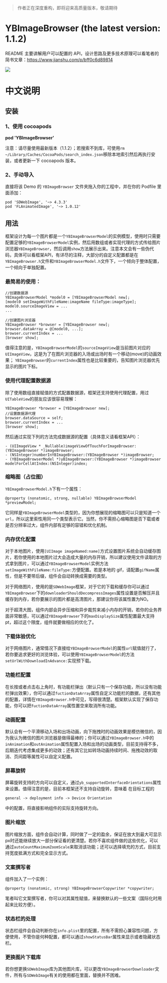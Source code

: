 

> 作者正在深度重构，即将迎来高质量版本，敬请期待

# YBImageBrowser (the latest version: 1.1.2)

README 主要讲解用户可以配置的 API，设计思路及更多技术原理可以看笔者的简书文章：https://www.jianshu.com/p/bff0c6d89814

<img src="https://github.com/indulgeIn/YBImageBrowser/blob/master/OtherDocuments/YBImageBrowserShowGif.gif">



# 中文说明




## 安装

### 1、使用 cocoapods

**pod 'YBImageBrowser'**    

注意：请尽量使用最新版本（1.1.2）；若搜索不到库，可使用`rm ~/Library/Caches/CocoaPods/search_index.json`移除本地索引然后再执行安装，或者更新一下 cocoapods 版本。

### 2、手动导入

直接将该 Demo 的 `YBImageBrowser` 文件夹拖入你的工程中，并在你的 Podfile 里面添加：
<pre><code>pod 'SDWebImage', '~> 4.3.3'
pod 'FLAnimatedImage', '~> 1.0.12'
</code></pre>



## 用法

框架设计为每一个图片都是一个`YBImageBrowserModel`的实例模型，使用时只需要配置足够的`YBImageBrowserModel`实例，然后用数组或者实现代理的方式传给图片浏览器`YBImageBrowser`，然后调用`show`方法展示出来。注意本文会有一些伪代码，具体可以看框架API，有详尽的注释，大部分的自定义配置都是在`YBImageBrowser.h`文件和`YBImageBrowserModel.h`文件下，一个倾向于整体配置，一个倾向于单独配置。

### 最简易的使用：
<pre><code>//创建数据源
YBImageBrowserModel *model0 = [YBImageBrowserModel new];
[model0 setImageWithFileName:imageName fileType:imageType];
model0.sourceImageView = ...
...

//创建图片浏览器
YBImageBrowser *browser = [YBImageBrowser new];
browser.dataArray = @[model0, ...];
browser.currentIndex = ...
[browser show];
</code></pre>

值得注意的是，`YBImageBrowserModel`的`sourceImageView`是当前图片对应的`UIImageView`，这是为了在图片浏览器的入场或出场时有一个移动(move)的动画效果；
`YBImageBrowser`的`currentIndex`属性也是比较重要的，告知图片浏览器优先显示的图片下标。

### 使用代理配置数据源

除了使用数组直接赋值的方式配置数据源，框架还支持使用代理配置，用过`UITableView`的朋友应该很容易理解：

<pre><code>YBImageBrowser *browser = [YBImageBrowser new];
//设置数据源代理
browser.dataSource = self;
browser.currentIndex = ...
[browser show];
</code></pre>

然后通过实现下列的方法完成数据源的配置（具体意义请看框架API）：

<pre><code>- (UIImageView * _Nullable)imageViewOfTouchForImageBrowser:(YBImageBrowser *)imageBrowser;
- (NSInteger)numberInYBImageBrowser:(YBImageBrowser *)imageBrowser;
- (YBImageBrowserModel *)yBImageBrowser:(YBImageBrowser *)imageBrowser modelForCellAtIndex:(NSInteger)index;
</code></pre>

### 缩略图（占位图）

`YBImageBrowserModel.h`下有一个属性：

`@property (nonatomic, strong, nullable) YBImageBrowserModel *previewModel;`

它同样是`YBImageBrowserModel`类型的，因为你想展现的缩略图可以只是知道一个`url`，所以这里索性用同一个类型表示它。当然，你不需担心缩略图是否下载或者是否分辨率过大，组件内部有足够的容错和优化机制。

### 内存优化配置

对于本地图片，使用`[UIImage imageNamed:name]`方式设置图片系统会自动缓存图片，若你使用的本地图片过大会造成大量的内存开销，所以建议使用文件读取的方式拿到图片，可以通过`YBImageBrowserModel`实例方法`setImageWithFileName:fileType:`方便配置。若是本地的 gif，请配置`gifName`属性，但是不要带后缀，组件会自动转换成需要的类型。

对于网络图片，使用的是`SDWebImage`框架，对于它的下载和缓存你可以通过`YBImageBrowser`下的`downloaderShouldDecompressImages`属性设置是否解压并且缓存到内存，若你要展示的图片都是高清图片，那建议你将该属性置为NO。

对于超清大图，组件内部会异步压缩和异步裁剪来减小内存的开销，若你的业务界面非常敏感，可以通过`YBImageBrowser`下的`maxDisplaySize`属性配置最大支持pt，超过这个限度，组件就要做相应的优化了。

### 下载体验优化

对于网络图片，通常情况下直接给`YBImageBrowserModel`的属性`url`赋值就行了，若你要追求更好的浏览体验，可以使用`YBImageBrowserModel`的方法`setUrlWithDownloadInAdvance:`实现预下载。

### 功能栏配置

在长按或者点击右上角时，有功能栏弹出（默认只有一个保存功能，所以没有功能栏弹出效果），你可以通过`fuctionDataArray`属性自定义功能栏的数据，还有其他的配置，详情在`YBImageBrowser.h`中可见，写得很清楚。框架默认实现了保存功能，你可以把`fuctionDataArray`属性置空来取消所有功能。

### 动画配置

默认会有一个平滑移动入场和出场动画，向下拖拽时的动画效果是模仿微信的，因为我认为微信的图片浏览器是做得最棒的；你可以通过`YBImageBrowser.h`中的`inAnimation`和`outAnimation`属性配置入场和出场的动画类型，目前支持得不多，后期迭代考虑集成更多的动效；还有其它比如转场动画持续时间、拖拽动效的取消、页间距等属性可以自定义配置。

### 屏幕旋转

屏幕旋转支持的方向可以自定义，通过`yb_supportedInterfaceOrientations`属性来设置。值得注意的是，目前本框架还不支持自动旋转，意味着
在目标工程的

`general -> deployment info -> Device Orientation`

中的配置，将直接影响组件的实际支持旋转方向。

### 图片缩放

图片缩放方面，组件会自动计算，同时做了一定的盈余，保证在放大到最大可显示px时还能继续放大一部分保证看的更清楚。若你不喜欢组件做的这些优化，可以通过`autoCountMaximumZoomScale`来取消该功能；还可以选择填充的方式，目前支持宽度抵满方式和完全显示方式。

### 文案撰写者

组件加入了一个实例：

`@property (nonatomic, strong) YBImageBrowserCopywriter *copywriter;`

笔者叫它文案撰写者，你可以对其属性赋值，来替换默认的一些文案（国际化时用起来比较方便）。

### 状态栏的处理

状态栏组件会自动判断你在`info.plist`里的配置，所有不需担心兼容性问题，方便使用，不管你是何种配置，都可以通过`showStatusBar`属性来显示或者隐藏状态栏。

### 更换图片下载库

若你想更换`SDWebImage`库为其他图片库，可以更改`YBImageBrowserDownloader`文件，所有与`SDWebImage`有关的使用都在里面，替换并不困难。



